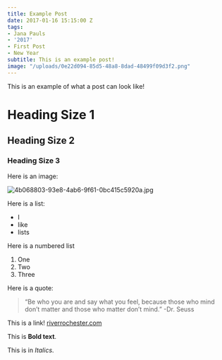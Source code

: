 ```yaml
---
title: Example Post
date: 2017-01-16 15:15:00 Z
tags:
- Jana Pauls
- '2017'
- First Post
- New Year
subtitle: This is an example post!
image: "/uploads/0e22d094-85d5-48a8-8dad-48499f09d3f2.png"
---
```


This is an example of what a post can look like!

# Heading Size 1
## Heading Size 2
### Heading Size 3

Here is an image: 

![4b068803-93e8-4ab6-9f61-0bc415c5920a.jpg](/uploads/4b068803-93e8-4ab6-9f61-0bc415c5920a.jpg)

Here is a list:
* I
* like 
* lists

Here is a numbered list
1. One
2. Two
3. Three

Here is a quote: 
> “Be who you are and say what you feel, because those who mind don’t matter and those who matter don’t mind.”
-Dr. Seuss

This is a link! [riverrochester.com](https://riverrochester.com)

This is **Bold text**.

This is in *Italics*.